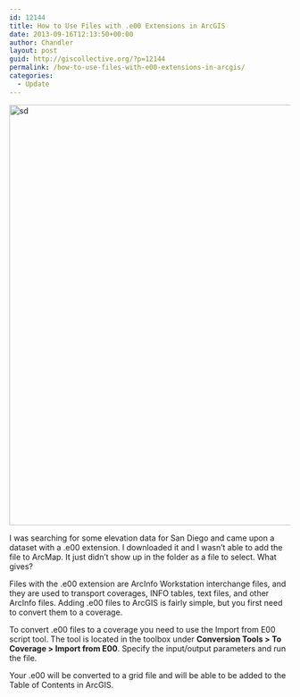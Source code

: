 ```yaml
---
id: 12144
title: How to Use Files with .e00 Extensions in ArcGIS
date: 2013-09-16T12:13:50+00:00
author: Chandler
layout: post
guid: http://giscollective.org/?p=12144
permalink: /how-to-use-files-with-e00-extensions-in-arcgis/
categories:
  - Update
---
```

[<img src="http://giscollective.org/wp-content/uploads/2013/09/sd.jpg" alt="sd" width="1049" height="753" class="aligncenter size-full wp-image-12145" />](http://giscollective.org/wp-content/uploads/2013/09/sd.jpg)

I was searching for some elevation data for San Diego and came upon a dataset with a .e00 extension. I downloaded it and I wasn&#8217;t able to add the file to ArcMap. It just didn&#8217;t show up in the folder as a file to select. What gives?

Files with the .e00 extension are ArcInfo Workstation interchange files, and they are used to transport coverages, INFO tables, text files, and other ArcInfo files. Adding .e00 files to ArcGIS is fairly simple, but you first need to convert them to a coverage.

To convert .e00 files to a coverage you need to use the Import from E00 script tool. The tool is located in the toolbox under **Conversion Tools > To Coverage > Import from E00**. Specify the input/output parameters and run the file.

Your .e00 will be converted to a grid file and will be able to be added to the Table of Contents in ArcGIS.